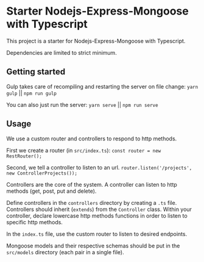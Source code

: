 # Starter Nodejs-Express-Mongoose with Typescript

This project is a starter for Nodejs-Express-Mongoose with Typescript.

Dependencies are limited to strict minimum.

## Getting started

Gulp takes care of recompiling and restarting the server on file change:
`yarn gulp` || `npm run gulp`

You can also just run the server:
`yarn serve` || `npm run serve`

## Usage

We use a custom router and controllers to respond to http methods.

First we create a router (in `src/index.ts`):
`const router = new RestRouter();`

Second, we tell a controller to listen to an url.
`router.listen('/projects', new ControllerProjects());`

Controllers are the core of the system. A controller can listen to http methods (get, post, put and delete).

Define controllers in the `controllers` directory by creating a `.ts` file.
Controllers should inherit (`extends`) from the `Controller` class.
Within your controller, declare lowercase http methods functions in order to listen to specific http methods.

In the `index.ts` file, use the custom router to listen to desired endpoints.

Mongoose models and their respective schemas should be put in the `src/models` directory (each pair in a single file).
